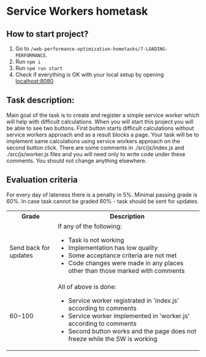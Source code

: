 # Service Workers hometask

## How to start project?

1. Go to `/web-performance-optimization-hometasks/7-LOADING-PERFORMANCE`.
2. Run `npm i`
3. Run `npm run start`
4. Check if everything is OK with your local setup by opening [localhost:8080](http://localhost:8080)

## Task description:
Main goal of the task is to create and register a simple service worker which will help with difficult calculations.
When you will start this project you will be able to see two buttons. First button starts difficult calculations without
service workers approach and as a result blocks a page. Your task will be to implement same calculations using service
workers approach on the second button click. There are some comments in ./src/js/index.js and ./src/js/worker.js files
and you will need only to write code under these comments. You should not change anything elsewhere.

## Evaluation criteria
For every day of lateness there is a penalty in 5%.
Minimal passing grade is 60%. In case task cannot be graded 60% - task should be sent for updates.

<table>
  <tbody>
    <tr>
      <th>Grade</th>
      <th>Description</th>
    </tr>
    <tr>
      <td>Send back for updates</td>
      <td>If any of the following:
        <ul>
          <li>Task is not working</li>
          <li>Implementation has low quality</li>
          <li>Some acceptance criteria are not met</li>
          <li>Code changes were made in any places other than those marked with comments</li>
        </ul>
      </td>
    </tr>
    <tr>
      <td>60−100</td>
      <td>All of above is done:
        <ul>
          <li>Service worker registrated in 'index.js' according to comments</li>
          <li>Service worker implemented in 'worker.js' according to comments</li>
          <li>Second button works and the page does not freeze while the SW is working</li>
        </ul>
      </td>
    </tr>
  </tbody>
</table>
